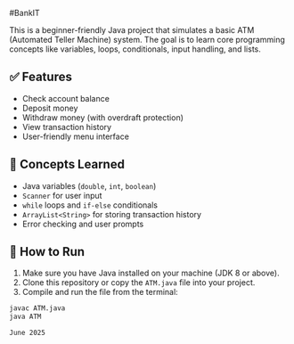 #BankIT


This is a beginner-friendly Java project that simulates a basic ATM (Automated Teller Machine) system. The goal is to learn core programming concepts like variables, loops, conditionals, input handling, and lists.

## ✅ Features

- Check account balance
- Deposit money
- Withdraw money (with overdraft protection)
- View transaction history
- User-friendly menu interface

## 🧠 Concepts Learned

- Java variables (`double`, `int`, `boolean`)
- `Scanner` for user input
- `while` loops and `if-else` conditionals
- `ArrayList<String>` for storing transaction history
- Error checking and user prompts

## 📂 How to Run

1. Make sure you have Java installed on your machine (JDK 8 or above).
2. Clone this repository or copy the `ATM.java` file into your project.
3. Compile and run the file from the terminal:

```bash
javac ATM.java
java ATM

June 2025 

